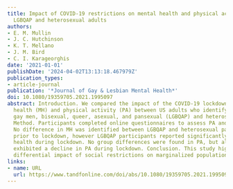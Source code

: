 ```yaml
---
title: Impact of COVID-19 restrictions on mental health and physical activity among
  LGBQAP and heterosexual adults
authors:
- E. M. Mullin
- J. C. Hutchinson
- K. T. Mellano
- J. M. Bird
- C. I. Karageorghis
date: '2021-01-01'
publishDate: '2024-04-02T13:13:18.467979Z'
publication_types:
- article-journal
publication: '*Journal of Gay & Lesbian Mental Health*'
doi: 10.1080/19359705.2021.1995097
abstract: Introduction. We compared the impact of the COVID-19 lockdown on mental
  health (MH) and physical activity (PA) between US adults who identify as lesbian,
  gay men, bisexual, queer, asexual, and pansexual (LGBQAP) and heterosexual US adults.
  Method. Participants completed online questionnaires to assess PA and MH. Results.
  No difference in MH was identified between LGBQAP and heterosexual participants
  prior to lockdown, however LGBQAP participants reported significantly worse mental
  health during lockdown. No group differences were found in PA, but all participants
  exhibited a decline in PA during lockdown. Conclusion. This study highlights the
  differential impact of social restrictions on marginalized populations.
links:
- name: URL
  url: https://www.tandfonline.com/doi/abs/10.1080/19359705.2021.1995097
---
```

